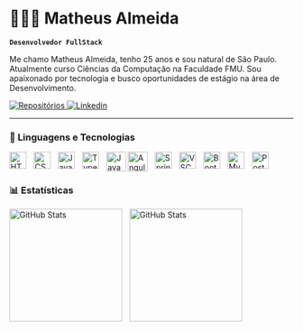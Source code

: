 # 👩🏻‍💻 Matheus Almeida
 
 **`Desenvolvedor FullStack`**
 
 Me chamo Matheus Almeida, tenho 25 anos e sou natural de São Paulo. Atualmente curso Ciências da Computação na Faculdade FMU. Sou apaixonado por tecnologia e busco oportunidades de estágio na área de Desenvolvimento.
 
 <p align ="left">
     <a href= "https://github.com/MatheusDev16?tab=repositories">
         <img 
             title="Repositórios" 
             src=https://custom-icon-badges.demolab.com/badge/-Meus%20Repositórios-green?style=for-the-badge&logoColor=white&logo=repo
         />
     </a>
     </a>
     <a href="https://www.linkedin.com/in/matheus-almeida-812464268/">
         <img 
             alt="Linkedin" 
             title="Meu linkedin" 
             src= "https://img.shields.io/badge/LinkedIn-0077B5?style=for-the-badge&logo=linkedin&logoColor=white"
         />
     </a>
 </p>
 
 ---
 
 ### 🤖 Linguagens e Tecnologias
 <img 
     align="left" 
     alt="HTML"
     title="HTML" 
     width="30px" 
     style="padding-right: 10px;" 
     src="https://cdn.jsdelivr.net/gh/devicons/devicon@latest/icons/html5/html5-original.svg" 
 />
 <img 
     align="left" 
     alt="CSS" 
     title="CSS"
     width="30px" 
     style="padding-right: 10px;" 
     src="https://cdn.jsdelivr.net/gh/devicons/devicon@latest/icons/css3/css3-original.svg" 
 />
 <img 
     align="left" 
     alt="JavaScript" 
     title="JavaScript"
     width="30px" 
     style="padding-right: 10px;" 
     src="https://cdn.jsdelivr.net/gh/devicons/devicon@latest/icons/javascript/javascript-original.svg" 
 />
 <img 
     align="left" 
     alt="Typescript" 
     title="Typescript"
     width="30px" 
     style="padding-right: 10px;" 
     src="https://upload.wikimedia.org/wikipedia/commons/thumb/4/4c/Typescript_logo_2020.svg/2048px-Typescript_logo_2020.svg.png"
 />
 
 <img 
     align="left" 
     alt="Java"
     title="Java"
     width="35px"
     src="https://cdn.jsdelivr.net/gh/devicons/devicon@latest/icons/java/java-original.svg"
  />
 
 <img 
     align="left" 
     alt="Angular"
     title="Angular" 
     width="35px" 
     style="padding-right: 10px;" 
     src="https://upload.wikimedia.org/wikipedia/commons/thumb/c/cf/Angular_full_color_logo.svg/2048px-Angular_full_color_logo.svg.png"
  />
  
<img 
     align="left" 
     alt="Spring" 
     title="Spring"
     width="30px" 
     style="padding-right: 10px;" 
     src="https://cdn.jsdelivr.net/gh/devicons/devicon@latest/icons/spring/spring-original.svg"
 />
 <img 
     align="left" 
     alt="VSCode"
     title="VSCode" 
     width="30px" 
     style="padding-right: 10px;" 
     src="https://cdn.jsdelivr.net/gh/devicons/devicon@latest/icons/vscode/vscode-original.svg"
 />
 <img 
     align="left" 
     alt="Bootstrap"
     title="Bootstrap" 
     width="30px" 
     style="padding-right: 10px;" 
     src="https://cdn.jsdelivr.net/gh/devicons/devicon@latest/icons/bootstrap/bootstrap-original.svg" 
 />
 <img 
     align="left" 
     alt="MySQL" 
     title="MySQL"
     width="30px" 
     style="padding-right: 10px;" 
     src="https://cdn.jsdelivr.net/gh/devicons/devicon@latest/icons/mysql/mysql-original.svg"
 />
 <img 
     align="left" 
     alt="Postman" 
     title="Postman"
     width="30px" 
     style="padding-right: 10px;" 
     src="https://cdn.jsdelivr.net/gh/devicons/devicon@latest/icons/postman/postman-original.svg"
 />
 
 
 <br/>
 <br/>
 
 ### 📊 Estatísticas
 
 <p>
   <img 
     align="left" 
     alt="GitHub Stats" 
     height="200" 
     style="padding-right: 10px;" 
     src="https://github-readme-stats.vercel.app/api?username=MatheusDev16&show_icons=true&theme=dark&include_all_commits=true&locale=pt-br" 
   />
 
 <img 
       align="left" 
       alt="GitHub Stats" 
       height="200" 
       src="https://github-readme-stats.vercel.app/api/top-langs/?username=MatheusDev16&theme=dark&layout=compact&custom_title=Tecnologias&langs_count=9" 
   />
 
 </p>
